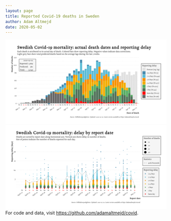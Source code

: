 ```yaml
---
layout: page
title: Reported Covid-19 deaths in Sweden
author: Adam Altmejd
date: 2020-05-02
---
```


![Graph of Swedish Covid-19 deaths with reporting delay.](deaths_lag_sweden_2020-05-02.png "Swedish Covid-19 deaths.")
![Graph of Swedish Covid-19 reporting delay in daily deaths.](lag_trend_sweden_2020-05-02.png "Trend in Swedish Covid-19 mortality reporting delay.")
For code and data, visit <https://github.com/adamaltmejd/covid>.
